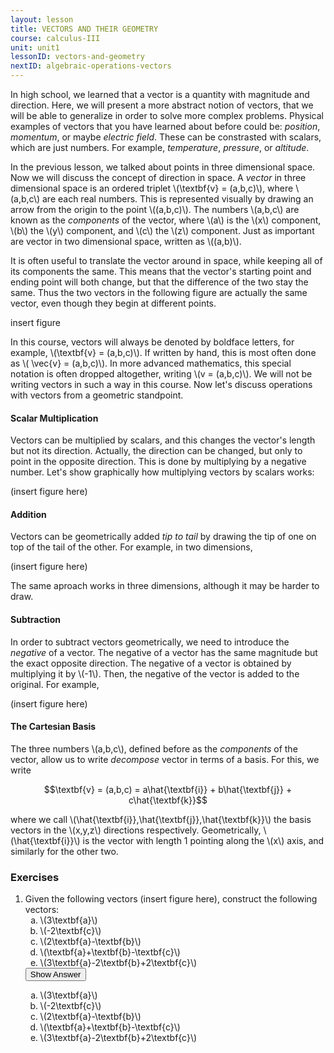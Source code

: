 ```yaml
---
layout: lesson
title: VECTORS AND THEIR GEOMETRY
course: calculus-III
unit: unit1
lessonID: vectors-and-geometry
nextID: algebraic-operations-vectors
---
```

In high school, we learned that a vector is a quantity with magnitude and direction. Here, we will present a more abstract notion of vectors, that we will be able to generalize in order to solve more complex problems. Physical examples of vectors that you have learned about before could be: *position*, *momentum*, or maybe *electric field*. These can be constrasted with scalars, which are just numbers. For example, *temperature*, *pressure*, or *altitude*. 

In the previous lesson, we talked about points in three dimensional space. Now we will discuss the concept of direction in space. A *vector* in three dimensional space is an ordered triplet \\(\textbf{v} = (a,b,c)\\), where \\(a,b,c\\) are each real numbers. This is represented visually by drawing an arrow from the origin to the point \\((a,b,c)\\). The numbers \\(a,b,c\\) are known as the *components* of the vector, where \\(a\\) is the \\(x\\) component, \\(b\\) the \\(y\\) component, and \\(c\\) the \\(z\\) component. Just as important are vector in two dimensional space, written as \\((a,b)\\). 

It is often useful to translate the vector around in space, while keeping all of its components the same. This means that the vector's starting point and ending point will both change, but that the difference of the two stay the same. Thus the two vectors in the following figure are actually the same vector, even though they begin at different points. 

insert figure

In this course, vectors will always be denoted by boldface letters, for example, \\(\textbf{v} = (a,b,c)\\). If written by hand, this is most often done as \\( \vec{v} = (a,b,c)\\). In more advanced mathematics, this special notation is often dropped altogether, writing \\(v = (a,b,c)\\). We will not be writing vectors in such a way in this course. Now let's discuss operations with vectors from a geometric standpoint. 

#### Scalar Multiplication
Vectors can be multiplied by scalars, and this changes the vector's length but not its direction. Actually, the direction can be changed, but only to point in the opposite direction. This is done by multiplying by a negative number. Let's show graphically how multiplying vectors by scalars works: 

(insert figure here)


#### Addition 
Vectors can be geometrically added *tip to tail* by drawing the tip of one on top of the tail of the other. For example, in two dimensions, 

(insert figure here)

The same aproach works in three dimensions, although it may be harder to draw. 


#### Subtraction
In order to subtract vectors geometrically, we need to introduce the *negative* of a vector. The negative of a vector has the same magnitude but the exact opposite direction. The negative of a vector is obtained by multiplying it by \\(-1\\). Then, the negative of the vector is added to the original. For example, 

(insert figure here)

#### The Cartesian Basis

The three numbers \\(a,b,c\\), defined before as the *components* of the vector, allow us to write *decompose* vector in terms of a basis. For this, we write 

$$\textbf{v} = (a,b,c) = a\hat{\textbf{i}} + b\hat{\textbf{j}} + c\hat{\textbf{k}}$$

where we call \\(\hat{\textbf{i}},\hat{\textbf{j}},\hat{\textbf{k}}\\) the basis vectors in the \\(x,y,z\\) directions respectively. Geometrically, \\(\hat{\textbf{i}}\\) is the vector with length 1 pointing along the \\(x\\) axis, and similarly for the other two. 



### Exercises
<ol>
<li> <div> Given the following vectors (insert figure here), construct the following vectors: </div>
<ol type = "a">
<li> \(3\textbf{a}\)</li>
<li> \(-2\textbf{c}\)</li>
<li> \(2\textbf{a}-\textbf{b}\)</li>
<li> \(\textbf{a}+\textbf{b}-\textbf{c}\)</li>
<li> \(3\textbf{a}-2\textbf{b}+2\textbf{c}\)</li>
</ol>
<button onclick="myFunction('answer1')" class="answerButton">Show Answer</button>
<div  id="answer1" class="answer">
<ol type = "a">
<li> \(3\textbf{a}\)</li>
<li> \(-2\textbf{c}\)</li>
<li> \(2\textbf{a}-\textbf{b}\)</li>
<li> \(\textbf{a}+\textbf{b}-\textbf{c}\)</li>
<li> \(3\textbf{a}-2\textbf{b}+2\textbf{c}\)</li>
</ol>
</div> </li>


</ol>


















